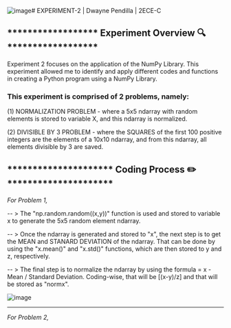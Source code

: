 ![image](https://github.com/user-attachments/assets/11c4d29a-fcc3-4a56-ba3b-b6a92110b6fa)# EXPERIMENT-2 | Dwayne Pendilla | 2ECE-C
## ****************** Experiment Overview 🔍 ****************** 
Experiment 2 focuses on the application of the NumPy Library. This experiment allowed me to identify and apply different codes and functions in creating a Python program using a NumPy Library.

### This experiment is comprised of 2 problems, namely: 
(1) NORMALIZATION PROBLEM - where a 5x5 ndarray with random elements is stored to variable X, and this ndarray is normalized.

(2) DIVISIBLE BY 3 PROBLEM - where the SQUARES of the first 100 positive integers are the elements of a 10x10 ndarray, and from this ndarray, all elements divisible by 3 are saved.

## ********************* Coding Process ✏️ *********************
*For Problem 1,*

-- > The "np.random.random((x,y))" function is used and stored to variable x to generate the 5x5 random element ndarray.

-- > Once the ndarray is generated and stored to "x", the next step is to get the MEAN and STANARD DEVIATION of the ndarray. That can be done by using the "x.mean()" and "x.std()" functions, which are then stored to y and z, respectively.

-- > The final step is to normalize the ndarray by using the formula = x - Mean / Standard Deviation. Coding-wise, that will be [(x-y)/z] and that will be stored as "normx". 

![image](https://github.com/user-attachments/assets/26a5f33c-4606-4aa0-9070-e8e93514a214)

____________________________________________________________________________________________________________

*For Problem 2,*
